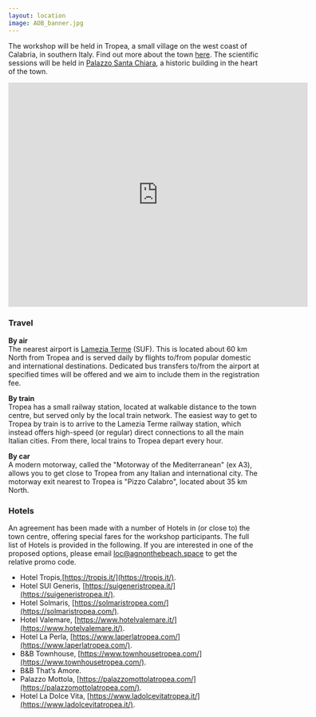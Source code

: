 ```yaml
---
layout: location
image: AOB_banner.jpg
---
```


<!-- How to get to the conference

You can adapt the design as well as the section shown on the map by copying the `assets/js/main.js` from the theme's repository and editing it. See also the subsection [Location / Room Overview](https://github.com/DigitaleGesellschaft/jekyll-theme-conference/#location--room-overview) section of the theme's README file. -->

The workshop will be held in Tropea, a small village on the west coast of Calabria, in southern Italy. Find out more about the town [here](/rooms/Tropea/). The scientific sessions will be held in [Palazzo Santa Chiara](/rooms/Palazzo-Santa-Chiara/), a historic building in the heart of the town.


<iframe src="https://www.google.com/maps/embed?pb=!1m18!1m12!1m3!1d12459.512360687882!2d15.8931484!3d38.674669699999995!2m3!1f0!2f0!3f0!3m2!1i1024!2i768!4f13.1!3m3!1m2!1s0x13157123bc33f243%3A0x23374535c06835f7!2s89861%20Tropea%2C%20Province%20of%20Vibo%20Valentia%2C%20Italy!5e0!3m2!1sen!2suk!4v1664894269171!5m2!1sen!2suk" width="600" height="450" style="border:0;" allowfullscreen="" loading="lazy" referrerpolicy="no-referrer-when-downgrade"></iframe>

### Travel
<b>By air</b><br>
The nearest airport is [Lamezia Terme](https://lameziaairport.com/) (SUF). This is located about 60 km North from Tropea and is served daily by flights to/from popular domestic and international destinations. Dedicated bus transfers to/from the airport at specified times will be offered and we aim to include them in the registration fee. 
<!-- The busses will depart at time X, Y and Z, and return at times A, B and C. -->

<b>By train</b><br>
Tropea has a small railway station, located at walkable distance to the town centre, but served only by the local train network. The easiest way to get to Tropea by train is to arrive to the Lamezia Terme railway station, which instead offers high-speed (or regular) direct connections to all the main Italian cities. From there, local trains to Tropea depart every hour. 

<b>By car</b><br>
A modern motorway, called the "Motorway of the Mediterranean" (ex A3), allows you to get close to Tropea from any Italian and international city. The motorway exit nearest to Tropea is "Pizzo Calabro", located  about 35 km North.

### Hotels
An agreement has been made with a number of Hotels in (or close to) the town centre, offering special fares for the workshop participants. The full list of Hotels is provided in the following. If you are interested in one of the proposed options, please email [loc@agnonthebeach.space](loc@agnonthebeach.space) to get the relative promo code.

- Hotel Tropis,[https://tropis.it/](https://tropis.it/).
- Hotel SUI Generis, [https://suigeneristropea.it/](https://suigeneristropea.it/). 
- Hotel Solmaris, [https://solmaristropea.com/](https://solmaristropea.com/). 
- Hotel Valemare, [https://www.hotelvalemare.it/](https://www.hotelvalemare.it/). 
- Hotel La Perla, [https://www.laperlatropea.com/](https://www.laperlatropea.com/). 
- B&B Townhouse, [https://www.townhousetropea.com/](https://www.townhousetropea.com/). 
- B&B That’s Amore. 
- Palazzo Mottola, [https://palazzomottolatropea.com/](https://palazzomottolatropea.com/). 
- Hotel La Dolce Vita, [https://www.ladolcevitatropea.it/](https://www.ladolcevitatropea.it/).
